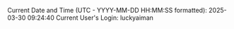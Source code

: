 Current Date and Time (UTC - YYYY-MM-DD HH:MM:SS formatted): 2025-03-30 09:24:40
Current User's Login: luckyaiman

